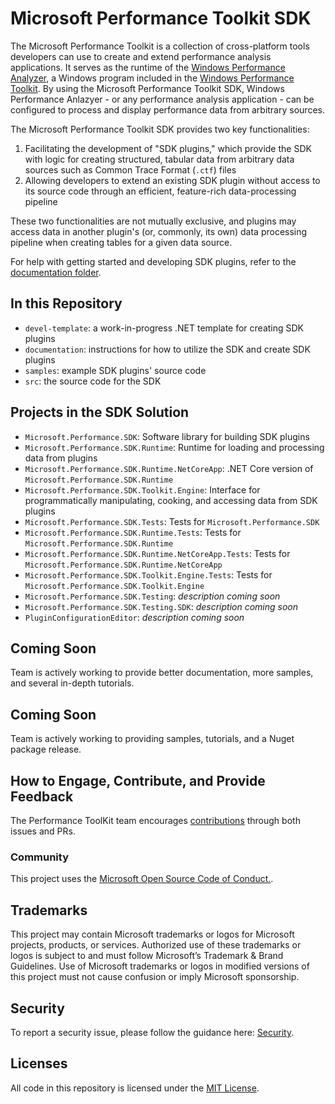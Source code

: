 # Microsoft Performance Toolkit SDK

The Microsoft Performance Toolkit is a collection of cross-platform tools developers can use to create 
and extend performance analysis applications. It serves as the runtime of the [Windows Performance Analyzer](https://docs.microsoft.com/en-us/windows-hardware/test/wpt/windows-performance-analyzer), 
a Windows program included in the [Windows Performance Toolkit](https://docs.microsoft.com/en-us/windows-hardware/test/wpt/). 
By using the Microsoft Performance Toolkit SDK, Windows Performance Anlazyer - or any performance analysis application - 
can be configured to process and display performance data from arbitrary sources.

The Microsoft Performance Toolkit SDK provides two key functionalities:
1) Facilitating the development of "SDK plugins," which provide the SDK with logic for creating structured, 
tabular data from arbitrary data sources such as Common Trace Format (`.ctf`) files
2) Allowing developers to extend an existing SDK plugin without access to its source code through an efficient,
feature-rich data-processing pipeline

These two functionalities are not mutually exclusive, and plugins may access data in another plugin's (or, commonly, its own) 
data processing pipeline when creating tables for a given data source.

For help with getting started and developing SDK plugins, refer to the [documentation folder](./documentation).

## In this Repository
* `devel-template`: a work-in-progress .NET template for creating SDK plugins
* `documentation`: instructions for how to utilize the SDK and create SDK plugins
* `samples`: example SDK plugins' source code
* `src`: the source code for the SDK

## Projects in the SDK Solution
* `Microsoft.Performance.SDK`: Software library for building SDK plugins
* `Microsoft.Performance.SDK.Runtime`: Runtime for loading and processing data from plugins
* `Microsoft.Performance.SDK.Runtime.NetCoreApp`: .NET Core version of `Microsoft.Performance.SDK.Runtime`
* `Microsoft.Performance.SDK.Toolkit.Engine`: Interface for programmatically manipulating, cooking, and accessing data from SDK plugins
* `Microsoft.Performance.SDK.Tests`: Tests for `Microsoft.Performance.SDK`
* `Microsoft.Performance.SDK.Runtime.Tests`: Tests for `Microsoft.Performance.SDK.Runtime`
* `Microsoft.Performance.SDK.Runtime.NetCoreApp.Tests`: Tests for `Microsoft.Performance.SDK.Runtime.NetCoreApp`
* `Microsoft.Performance.SDK.Toolkit.Engine.Tests`: Tests for `Microsoft.Performance.SDK.Toolkit.Engine`
* `Microsoft.Performance.SDK.Testing`: *description coming soon*
* `Microsoft.Performance.SDK.Testing.SDK`: *description coming soon*
* `PluginConfigurationEditor`: *description coming soon*

## Coming Soon

Team is actively working to provide better documentation, more samples, and several in-depth tutorials.

## Coming Soon

Team is actively working to providing samples, tutorials, and a Nuget package release.

## How to Engage, Contribute, and Provide Feedback

The Performance ToolKit team encourages [contributions](CONTRIBUTING.md) through both issues and PRs.

### Community

This project uses the [Microsoft Open Source Code of Conduct.](https://opensource.microsoft.com/codeofconduct).

## Trademarks

This project may contain Microsoft trademarks or logos for Microsoft projects, products, or services. Authorized use of these trademarks or logos is subject to and must follow Microsoft’s Trademark & Brand Guidelines. Use of Microsoft trademarks or logos in modified versions of this project must not cause confusion or imply Microsoft sponsorship.

## Security

To report a security issue, please follow the guidance here: [Security](SECURITY.md).

## Licenses

All code in this repository is licensed under the [MIT License](LICENSE.txt).

